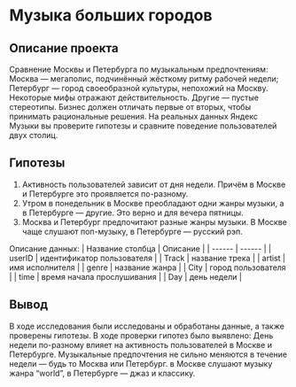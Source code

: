 # Музыка больших городов
## Описание проекта

Сравнение Москвы и Петербурга по музыкальным предпочтениям:
Москва — мегаполис, подчинённый жёсткому ритму рабочей недели;
Петербург — город своеобразной культуры, непохожий на Москву.
Некоторые мифы отражают действительность. Другие — пустые стереотипы. Бизнес должен отличать первые от вторых, чтобы принимать рациональные решения. На реальных данных Яндекс Музыки вы проверите гипотезы и сравните поведение пользователей двух столиц.
## Гипотезы
1. Активность пользователей зависит от дня недели. Причём в Москве и Петербурге это проявляется по-разному.
2. Утром в понедельник в Москве преобладают одни жанры музыки, а в Петербурге — другие. Это верно и для вечера пятницы.
3. Москва и Петербург предпочитают разные жанры музыки. В Москве чаще слушают поп-музыку, в Петербурге — русский рэп.

Описание данных:
| Название столбца | Описание |
| ------ | ------ |
| userID | идентификатор пользователя |
| Track | название трека |
| artist | имя исполнителя |
| genre | название жанра |
| City | город пользователя |
| time | время начала прослушивания |
| Day | день недели |

## Вывод

В ходе исследования были исследованы и обработаны данные, а также проверены гипотезы. В ходе проверки гипотез было выявлено: 
День недели по-разному влияет на активность пользователей в Москве и Петербурге.
Музыкальные предпочтения не сильно меняются в течение недели — будь то Москва или Петербург. 
в Москве слушают музыку жанра “world”,
в Петербурге — джаз и классику.
